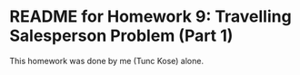 # README for Homework 9: Travelling Salesperson Problem (Part 1)
This homework was done by me (Tunc Kose) alone.
